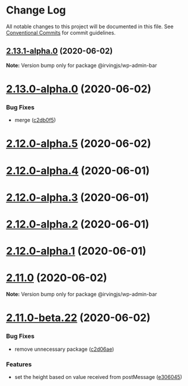 # Change Log

All notable changes to this project will be documented in this file.
See [Conventional Commits](https://conventionalcommits.org) for commit guidelines.

## [2.13.1-alpha.0](https://github.com/alleyinteractive/irving/packages/wp-admin-bar/compare/v2.13.0-alpha.0...v2.13.1-alpha.0) (2020-06-02)

**Note:** Version bump only for package @irvingjs/wp-admin-bar





# [2.13.0-alpha.0](https://github.com/alleyinteractive/irving/packages/wp-admin-bar/compare/v2.11.0...v2.13.0-alpha.0) (2020-06-02)


### Bug Fixes

* merge ([c2db0f5](https://github.com/alleyinteractive/irving/packages/wp-admin-bar/commit/c2db0f5b3e99e8019bebb46ecb155570e071e5bc))



# [2.12.0-alpha.5](https://github.com/alleyinteractive/irving/packages/wp-admin-bar/compare/v2.12.0-alpha.4...v2.12.0-alpha.5) (2020-06-02)



# [2.12.0-alpha.4](https://github.com/alleyinteractive/irving/packages/wp-admin-bar/compare/v2.12.0-alpha.3...v2.12.0-alpha.4) (2020-06-01)



# [2.12.0-alpha.3](https://github.com/alleyinteractive/irving/packages/wp-admin-bar/compare/v2.12.0-alpha.2...v2.12.0-alpha.3) (2020-06-01)



# [2.12.0-alpha.2](https://github.com/alleyinteractive/irving/packages/wp-admin-bar/compare/v2.12.0-alpha.1...v2.12.0-alpha.2) (2020-06-01)



# [2.12.0-alpha.1](https://github.com/alleyinteractive/irving/packages/wp-admin-bar/compare/v2.12.0-alpha.0...v2.12.0-alpha.1) (2020-06-01)





# [2.11.0](https://github.com/alleyinteractive/irving/packages/wp-admin-bar/compare/v2.11.0-rc.0...v2.11.0) (2020-06-02)

**Note:** Version bump only for package @irvingjs/wp-admin-bar





# [2.11.0-beta.22](https://github.com/alleyinteractive/irving/packages/wp-admin-bar/compare/v2.11.0-beta.21...v2.11.0-beta.22) (2020-06-02)


### Bug Fixes

* remove unnecessary package ([c2d06ae](https://github.com/alleyinteractive/irving/packages/wp-admin-bar/commit/c2d06aeb4e3e90596a612a3193e55535b1da48dd))


### Features

* set the height based on value received from postMessage ([e306045](https://github.com/alleyinteractive/irving/packages/wp-admin-bar/commit/e30604578cdc46042f6a4bae3d0978c6a62712b2))
